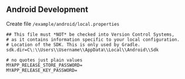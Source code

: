 
## Android Development
 
Create file `/example/android/local.properties`

```
## This file must *NOT* be checked into Version Control Systems,
# as it contains information specific to your local configuration.
# Location of the SDK. This is only used by Gradle.
sdk.dir=C\:\\Users\\Username\\AppData\\Local\\Android\\Sdk

# no quotes just plain values
MYAPP_RELEASE_STORE_PASSWORD=
MYAPP_RELEASE_KEY_PASSWORD=
```

